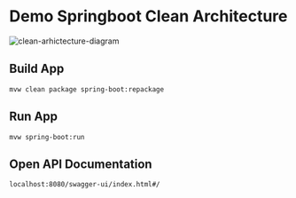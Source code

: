 # Demo Springboot Clean Architecture

![clean-arhictecture-diagram](https://user-images.githubusercontent.com/107911002/176683673-13e05dc8-0cad-412e-84ea-144869b9182b.jpeg)


## Build App
```
mvw clean package spring-boot:repackage
```

## Run App
```
mvw spring-boot:run
```

## Open API Documentation
```
localhost:8080/swagger-ui/index.html#/
```

